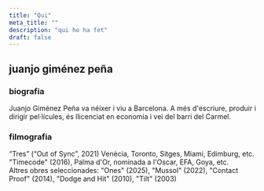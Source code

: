```yaml
---
title: "Qui"
meta_title: ""
description: "qui ho ha fet"
draft: false
---
```


## juanjo giménez peña

### biografia

Juanjo Giménez Peña va néixer i viu a Barcelona.
A més d'escriure, produir i dirigir pel·lícules, és llicenciat en economia i vei del barri del Carmel.

### filmografia

“Tres” (“Out of Sync”, 2021) Venècia, Toronto, Sitges, Miami, Edimburg, etc.  
"Timecode" (2016), Palma d'Or, nominada a l'Oscar, EFA, Goya, etc.  
Altres obres seleccionades: "Ones" (2025), "Mussol" (2022), "Contact Proof" (2014), "Dodge and Hit" (2010), "Tilt" (2003)  
